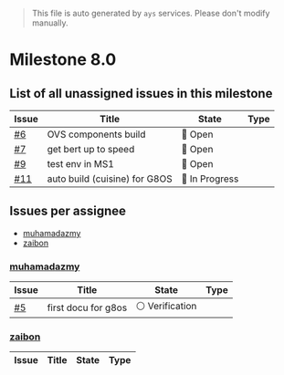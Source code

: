 > This file is auto generated by `ays` services. Please don't modify manually.

# Milestone 8.0

## List of all unassigned issues in this milestone

|Issue|Title|State|Type|
|-----|-----|-----|---|
|[#6](https://github.com/g8os/home/issues/6)|OVS components build|:red_circle: Open||
|[#7](https://github.com/g8os/home/issues/7)|get bert up to speed|:red_circle: Open||
|[#9](https://github.com/g8os/home/issues/9)|test env in MS1|:red_circle: Open||
|[#11](https://github.com/g8os/home/issues/11)|auto build (cuisine) for G8OS|:large_blue_circle: In Progress||


## Issues per assignee
- [muhamadazmy](#muhamadazmy)
- [zaibon](#zaibon)



### [muhamadazmy](https://github.com/muhamadazmy)

|Issue|Title|State|Type|
|-----|-----|-----|----|
|[#5](https://github.com/g8os/home/issues/5)|first docu for g8os|:white_circle: Verification||


### [zaibon](https://github.com/zaibon)

|Issue|Title|State|Type|
|-----|-----|-----|----|

